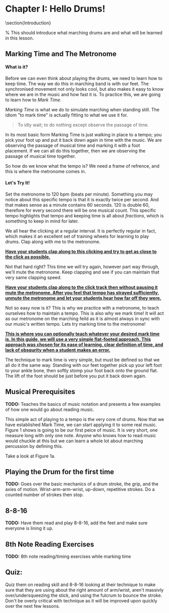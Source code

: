 # Chapter I: Hello Drums!

\section{Introduction}

% This should introduce what marching drums are and what will be learned in this lesson.

## Marking Time and The Metronome

#### What is it?

Before we can even think about playing the drums, we need to learn how to keep time. The way we do this in marching band is with our feet.  The synchronised movement not only looks cool, but also makes it easy to know where we are in the music and how fast it is.  To practice this, we are going to learn how to *Mark Time*.

*Marking Time* is what we do to simulate marching when standing still.  The idiom "to mark time" is actually fitting to what we use it for.

> To idly wait; to do nothing except observe the passage of time.

In its most basic form Marking Time is just walking in place to a tempo; you pick your foot up and put it back down again in time with the music.  We are observing the passage of musical time and marking it with a foot placement.  If we can all do this together, then we are observing the passage of musical time together.  

So how do we know what the tempo is?  We need a frame of refrence, and this is where the metronome comes in.

#### Let's Try It!

Set the metronome to 120 bpm (beats per minute).  Something you may notice about this specific tempo is that it is exactly twice per second.  And that makes sense as a minute contains 60 seconds.  120 is double 60, therefore for every second there will be one musical count.  This specific tempo highlights that tempo and keeping time is all about *fractions*, which is something to keep in mind for later.

We all hear the clicking at a regular interval.  It is perfectly regular in fact, which makes it an excellent set of training wheels for learning to play drums.  Clap along with me to the metronome.

**<u>Have your students clap along to this clicking and try to get as close to the click as possible.</u>**

Not that hard right?  This time we will try again, however part way through, we'll mute the metronome.  Keep clapping and see if you can maintain that very same clapping speed.  

**<u>Have your students clap along to the click track then without pausing it mute the metronome.  After you feel that tempo has strayed sufficiently, unmute the metronome and let your students hear how far off they were.</u>**

Not so easy now is it?  This is why we practice with a metronome, to teach ourselves how to maintain a tempo.  This is also why we mark time!  It will act as our metronome on the marching feild as it is almost always in sync with our music's written tempo.  Lets try marking time to the metronome!

**<u>This is where you can optionally teach whatever your desired mark time is.  In this guide, we will use a very simple flat-footed approach.  This approach was chosen for its ease of learning, clear definition of time, and lack of obsqurity when a student makes an error.</u>**

The technique to mark time is very simple, but must be defined so that we all do it the same way.  Standing with our feet together pick up your left foot to your ankle bone, then softly stomp your foot back onto the ground flat.  The lift of the foot should be just before you put it back down again.

## Musical Prerequisites

**TODO:** Teaches the basics of music notation and presents a few examples of how one would go about reading music.

This simple act of playing to a tempo is the very core of drums. Now that we have established Mark Time, we can start applying it to some real music.  Figure 1 shows is going to be our first peice of music.  It is very short, one measure long with only one note.  Anyone who knows how to read music would chuckle at this but we can learn a whole lot about marching percussion by defining this.

Take a look at Figure 1a. 

## Playing the Drum for the first time

**TODO:**  Goes over the basic mechanics of a drum stroke, the grip, and the axies of motion. Wrist-arm-arm-wrist, up-down, repetitive strokes. Do a counted number of strokes then stop.

## 8-8-16

**TODO:**  Have them read and play 8-8-16, add the feet and make sure everyone is lining it up.

## 8th Note Reading Exercises

**TODO:**  8th note reading/timing exercises while marking time

## Quiz:

Quiz them on reading skill and 8-8-16 looking at their technique to make sure that they are using about the right amount of arm/wrist, aren't massivly over/undersqueezing the stick, and using the fulcrum to bounce the stroke. Don't be overly critical with technique as it will be improved upon quickly over the next few lessons.